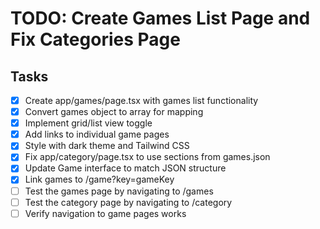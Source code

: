 # TODO: Create Games List Page and Fix Categories Page

## Tasks
- [x] Create app/games/page.tsx with games list functionality
- [x] Convert games object to array for mapping
- [x] Implement grid/list view toggle
- [x] Add links to individual game pages
- [x] Style with dark theme and Tailwind CSS
- [x] Fix app/category/page.tsx to use sections from games.json
- [x] Update Game interface to match JSON structure
- [x] Link games to /game?key=gameKey
- [ ] Test the games page by navigating to /games
- [ ] Test the category page by navigating to /category
- [ ] Verify navigation to game pages works
